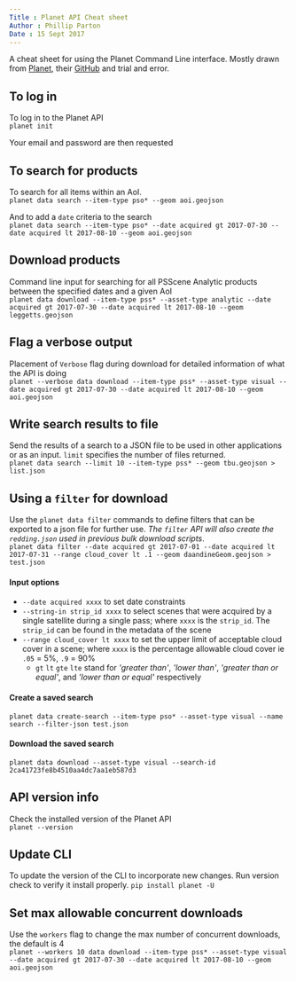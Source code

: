 ```yaml
---
Title : Planet API Cheat sheet  
Author : Phillip Parton  
Date : 15 Sept 2017  
---
```


A cheat sheet for using the Planet Command Line interface. Mostly drawn from [Planet](https://planetlabs.github.io/planet-client-python/cli/examples.html), their [GitHub](https://github.com/planetlabs/planet-client-python) and trial and error.

## To log in
To log in to the Planet API  
`planet init`

Your email and password are then requested

## To search for products
To search for all items within an AoI.  
`planet data search --item-type pso* --geom aoi.geojson`

And to add a `date` criteria to the search  
`planet data search --item-type pso* --date acquired gt 2017-07-30 --date acquired lt 2017-08-10 --geom aoi.geojson`

## Download products

Command line input for searching for all PSScene Analytic products between the specified dates and a given AoI  
`planet data download --item-type pss* --asset-type analytic --date acquired gt 2017-07-30 --date acquired lt 2017-08-10 --geom leggetts.geojson`

## Flag a verbose output

Placement of `Verbose` flag during download for detailed information of what the API is doing  
`planet --verbose data download --item-type pss* --asset-type visual --date acquired gt 2017-07-30 --date acquired lt 2017-08-10 --geom aoi.geojson`

## Write search results to file

Send the results of a search to a JSON file to be used in other applications or as an input. `limit` specifies the number of files returned.  
`planet data search --limit 10 --item-type pss* --geom tbu.geojson > list.json`

## Using a `filter` for download

Use the `planet data filter` commands to define filters that can be exported to a json file for further use. *The `filter` API will also create the `redding.json` used in previous bulk download scripts*.  
`planet data filter --date acquired gt 2017-07-01 --date acquired lt 2017-07-31 --range cloud_cover lt .1 --geom daandineGeom.geojson > test.json`

#### Input options
* `--date acquired xxxx` to set date constraints
* `--string-in strip_id xxxx` to select scenes that were acquired by a single satellite during a single pass; where `xxxx` is the `strip_id`. The `strip_id` can be found in the metadata of the scene
* `--range cloud_cover lt xxxx` to set the upper limit of acceptable cloud cover in a scene; where `xxxx` is the percentage allowable cloud cover ie `.05` = 5%, `.9` = 90%
    * `gt` `lt` `gte` `lte` stand for  *'greater than'*, *'lower than'*, *'greater than or equal'*, and *'lower than or equal'* respectively

#### Create a saved search

`planet data create-search --item-type pso* --asset-type visual --name search --filter-json test.json`

#### Download the saved search

`planet data download --asset-type visual --search-id 2ca41723fe8b4510aa4dc7aa1eb587d3`

## API version info

Check the installed version of the Planet API  
`planet --version`

## Update CLI

To update the version of the CLI to incorporate new changes. Run version check to verify it install properly.
`pip install planet -U`

## Set max allowable concurrent downloads

Use the `workers` flag to change the max number of concurrent downloads, the default is 4  
`planet --workers 10 data download --item-type pss* --asset-type visual --date acquired gt 2017-07-30 --date acquired lt 2017-08-10 --geom aoi.geojson`
